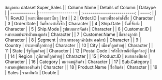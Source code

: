 ข้อมูลของ dataset Super_Sales
|               |      Column Name      | Details of Column              |  Dataype  |
| ------------- |:-------------------:  | :---------------------------:  |  -----: |
| 1             | Row.ID                | หมายที่ของแถวนั้นๆ                |  Int |
| 2             | Order.ID              | หมายที่ของคำสั่งซื้อ                | Character  |
| 3             | Order.Date            | วันที่ของคำสั่งซื้อ                  |  Character |
| 4             | Ship.Date             | วันที่จัดส่ง                        | Character  |
| 5             | Ship.Mode             | รูปแบบการจัดส่ง                   | Character  |
| 6             | Customer.ID           | หมายเลขประจำตัวของลูกค้า          | Character  |
| 7             | Customer.Name         | ชื่อของลูกค้า                     |  Character |
| 8             | Segment               | ประเภทของลูกค้า(เช่น องค์กร)      |  Character |
| 9             | Country               | ประเทศที่ลูกค้าอยู่                 | Character  |
| 10            | City                  | เมืองที่ลูกค้าอยู่                    |  Character |
| 11            | State                 | รัฐที่ลูกค้าอยู่                      | Character  |
| 12            | Postal.Code           | รหัสไปรษณีย์ที่ลูกค้าอยู่             |  Int |
| 14            | Region                | ภูมิภาคที่ลูกค้าอยู่                  |  Character |
| 15            | Product.ID            | หมายเลขสินค้า                     |  Character |
| 16            | Category              | หมวดหมู่สินค้า                      | Character  |
| 17            | Sub.Category          | หมวดหมู่ย่อยของสินค้า                | Character  |
| 18            | Product.Name          | ชื่อสินค้า                            | Character  | 
| 19            | Sales                 | ราคาสินค้า                          | Double  | 
